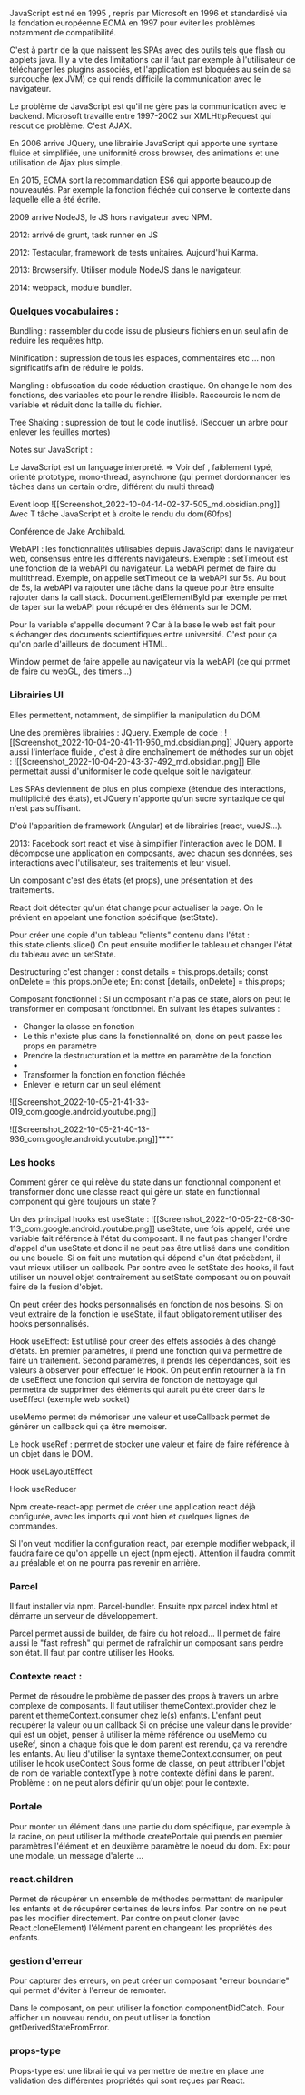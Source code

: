 JavaScript est né en 1995 , repris par Microsoft en 1996 et standardisé via la fondation européenne ECMA en 1997 pour éviter les problèmes notamment de compatibilité.

C'est à partir de la que naissent les SPAs avec des outils tels que flash ou applets java. Il y a vite des limitations car il faut par exemple à l'utilisateur de télécharger les plugins associés, et l'application est bloquées au sein de sa surcouche (ex JVM) ce qui rends difficile la communication avec le navigateur.

Le problème de JavaScript est qu'il ne gère pas la communication avec le backend. Microsoft travaille entre 1997-2002 sur XMLHttpRequest qui résout ce problème. C'est AJAX.

En 2006 arrive JQuery, une librairie JavaScript qui apporte une syntaxe fluide et simplifiée, une uniformité cross browser, des animations et une utilisation de Ajax plus simple.

En 2015, ECMA sort la recommandation ES6 qui apporte beaucoup de nouveautés. Par exemple la fonction fléchée qui conserve le contexte dans laquelle elle a été écrite. 

2009 arrive NodeJS, le JS hors navigateur avec NPM. 

2012: arrivé de grunt, task runner en JS

2012: Testacular, framework de tests unitaires. Aujourd'hui Karma.

2013: Browsersify. Utiliser module NodeJS dans le navigateur. 

2014: webpack, module bundler. 

### Quelques vocabulaires :

Bundling : rassembler du code issu de plusieurs fichiers en un seul afin de réduire les requêtes http.

Minification : supression de tous les espaces, commentaires etc ... non significatifs afin de réduire le poids.

Mangling : obfuscation du code réduction drastique. On change le nom des fonctions, des variables etc pour le rendre illisible. Raccourcis le nom de variable et réduit donc la taille du fichier. 

Tree Shaking : supression de tout le code inutilisé. (Secouer un arbre pour enlever les feuilles mortes)




Notes sur JavaScript : 

Le JavaScript est un language interprété. => Voir def , faiblement typé, orienté prototype, mono-thread, asynchrone (qui permet dordonnancer les tâches dans un certain ordre, différent du multi thread)

Event loop ![[Screenshot_2022-10-04-14-02-37-505_md.obsidian.png]]
Avec T tâche JavaScript et à droite le rendu du dom(60fps)

Conférence de Jake Archibald. 

WebAPI : les fonctionnalités utilisables depuis JavaScript dans le navigateur web, consensus entre les différents navigateurs. 
Exemple : setTimeout est une fonction de la webAPI du navigateur. La webAPI permet de faire du multithread. 
Exemple, on appelle setTimeout de la webAPI sur 5s. Au bout de 5s, la webAPI va rajouter une tâche dans la queue pour être ensuite rajouter dans la call stack. 
Document.getElementById par exemple permet de taper sur la webAPI pour récupérer des éléments sur le DOM. 

Pour la variable s'appelle document ? Car à la base le web est fait pour s'échanger des documents scientifiques entre université. C'est pour ça qu'on parle d'ailleurs de document HTML. 

Window permet de faire appelle au navigateur via la webAPI (ce qui prrmet de faire du webGL, des timers...)

### Librairies UI
Elles permettent, notamment, de simplifier la manipulation du DOM.

Une des premières librairies : JQuery.
Exemple de code :
![[Screenshot_2022-10-04-20-41-11-950_md.obsidian.png]]
JQuery apporte aussi l'interface fluide , c'est à dire enchaînement de méthodes sur un objet : 
![[Screenshot_2022-10-04-20-43-37-492_md.obsidian.png]]
Elle permettait aussi d'uniformiser le code quelque soit le navigateur. 

Les SPAs deviennent de plus en plus complexe (étendue des interactions, multiplicité des états), et JQuery n'apporte qu'un sucre syntaxique ce qui n'est pas suffisant. 

D'où l'apparition de framework (Angular) et de librairies (react, vueJS...).

2013: Facebook sort react et vise à simplifier l'interaction avec le DOM. Il décompose une application en composants, avec chacun ses données, ses interactions avec l'utilisateur, ses traitements et leur visuel.  

Un composant c'est des états (et props), une présentation et des traitements.

React doit détecter qu'un état change pour actualiser la page. On le prévient en appelant une fonction spécifique (setState).

Pour créer une copie d'un tableau "clients" contenu dans l'état :
this.state.clients.slice()
On peut ensuite modifier le tableau et changer l'état du tableau avec un setState.

Destructuring c'est changer :
const details = this.props.details;
const onDelete = this props.onDelete;
En:
const [details, onDelete] = this.props;

Composant fonctionnel :
Si un composant n'a pas de state, alors on peut le transformer en composant fonctionnel. En suivant les étapes suivantes :

- Changer la classe en fonction
- Le this n'existe plus dans la fonctionnalité on, donc on peut passe les props en paramètre
- Prendre la destructuration et la mettre en paramètre de la fonction 
- 
- Transformer la fonction en fonction fléchée
- Enlever le return car un seul élément 

![[Screenshot_2022-10-05-21-41-33-019_com.google.android.youtube.png]]

![[Screenshot_2022-10-05-21-40-13-936_com.google.android.youtube.png]]****

### Les hooks

Comment gérer ce qui relève du state dans un fonctionnal component et transformer donc une classe react qui gère un state en functionnal component qui gère toujours un state ?

Un des principal hooks est useState :
![[Screenshot_2022-10-05-22-08-30-113_com.google.android.youtube.png]]
useState, une fois appelé, créé une variable fait référence à l'état du composant. Il ne faut pas changer l'ordre d'appel d'un useState et donc il ne peut pas être utilisé dans une condition ou une boucle. Si on fait une mutation qui dépend d'un état précèdent, il vaut mieux utiliser un callback. Par contre avec le setState des hooks, il faut utiliser un nouvel objet contrairement au setState composant ou on pouvait faire de la fusion d'objet. 

On peut créer des hooks personnalisés en fonction de nos besoins. Si on veut extraire de la fonction le useState, il faut obligatoirement utiliser des hooks personnalisés.

Hook useEffect: 
Est utilisé pour creer des effets associés à des changé d'états. En premier paramètres, il prend une fonction qui va permettre de faire un traitement. Second paramètres, il prends les dépendances, soit les valeurs à observer pour effectuer le Hook. On peut enfin retourner à la fin de useEffect une fonction qui servira de fonction de nettoyage qui permettra de supprimer des éléments qui aurait pu été creer dans le useEffect (exemple web socket)

useMemo permet de mémoriser une valeur et useCallback permet de générer un callback qui ça être memoiser. 

Le hook useRef : permet de stocker une valeur et faire de faire référence à un objet dans le DOM. 

Hook useLayoutEffect

Hook useReducer 

Npm create-react-app permet de créer une application react déjà configurée, avec les imports qui vont bien et quelques lignes de commandes. 

Si l'on veut modifier la configuration react, par exemple modifier webpack, il faudra faire ce qu'on appelle un eject (npm eject). Attention il faudra commit au préalable et on ne pourra pas revenir en arrière.

### Parcel
Il faut installer via npm. Parcel-bundler.
Ensuite npx parcel index.html et démarre un serveur de développement.

Parcel permet aussi de builder, de faire du hot reload... Il permet de faire aussi le "fast refresh" qui permet de rafraîchir un composant sans perdre son état. Il faut par contre utiliser les Hooks.

### Contexte react :
Permet de résoudre le problème de passer des props à travers un arbre complexe de composants. Il faut utiliser themeContext.provider chez le parent et themeContext.consumer chez le(s) enfants.
L'enfant peut récupérer la valeur ou un callback 
Si on précise une valeur dans le provider qui est un objet, penser à utiliser la même référence ou useMemo ou useRef, sinon a chaque fois que le dom parent est rerendu, ça va rerendre les enfants.
Au lieu d'utiliser la syntaxe themeContext.consumer, on peut utiliser le hook useContect
Sous forme de classe, on peut attribuer l'objet de nom de variable contextType à notre contexte défini dans le parent. Problème : on ne peut alors définir qu'un objet pour le contexte. 

### Portale
Pour monter un élément dans une partie du dom spécifique, par exemple à la racine, on peut utiliser la méthode createPortale qui prends en premier paramètres l'élément et en deuxième paramètre le noeud du dom.
Ex: pour une modale, un message d'alerte ...

### react.children

Permet de récupérer un ensemble de méthodes permettant de manipuler les enfants et de récupérer certaines de leurs infos. 
Par contre on ne peut pas les modifier directement. Par contre on peut cloner (avec React.cloneElement) l'élément parent en changeant les propriétés des enfants. 

### gestion d'erreur 
Pour capturer des erreurs, on peut créer un composant "erreur boundarie" qui permet d'éviter à l'erreur de remonter.

Dans le composant, on peut utiliser la fonction componentDidCatch. Pour afficher un nouveau rendu, on peut utiliser la fonction getDerivedStateFromError. 

### props-type

Props-type est une librairie qui va permettre de mettre en place une validation des différentes propriétés qui sont reçues par React. 

